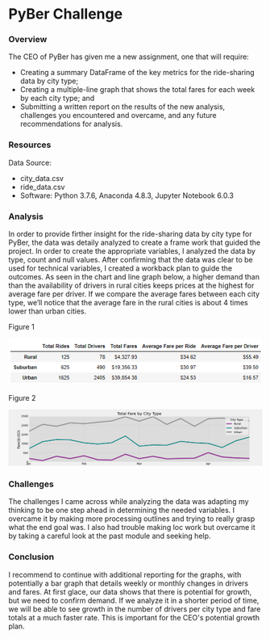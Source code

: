 

# PyBer Challenge 
### Overview
The CEO of PyBer has given me a new assignment, one that will require:
* Creating a summary DataFrame of the key metrics for the ride-sharing data by city type;
* Creating a multiple-line graph that shows the total fares for each week by each city type; and 
* Submitting a written report on the results of the new analysis, challenges you encountered and overcame, and any future recommendations for analysis.
### Resources
Data Source:
* city_data.csv
* ride_data.csv
* Software: Python 3.7.6, Anaconda 4.8.3, Jupyter Notebook 6.0.3

### Analysis 

In order to provide firther insight for the ride-sharing data by city type for PyBer, the data was detaily analyzed to create a frame work that guided the project. In order to create the appropriate variables, I analyzed the data by type, count and null values. After confirming that the data was clear to be used for technical variables, I created a workback plan to guide the outcomes. As seen in the chart and line graph below, a higher demand than than the availability of drivers in rural cities keeps prices at the highest for average fare per driver. If we compare the average fares between each city type, we’ll notice that the average fare in the rural cities is about 4 times lower than urban cities.


Figure 1

![Results_1](analysis/Capture.PNG)

Figure 2  

![Results](analysis/Fig8.png)

### Challenges
The challenges I came across while analyzing the data was adapting my thinking to be one step ahead in determining the needed variables. I overcame it by making more processing outlines and trying to really grasp what the end goal was. I also had trouble making loc work but overcame it by taking a careful look at the past module and seeking help. 

### Conclusion
I recommend to continue with additional reporting for the graphs, with potentially a bar graph that details weekly or monthly changes in drivers and fares. At first glace, our data shows that there is potential for growth, but we need to confirm demand. If we analyze it in a shorter period of time, we will be able to see growth in the number of drivers per city type and fare totals at a much faster rate. This is important for the CEO's potential growth plan. 

